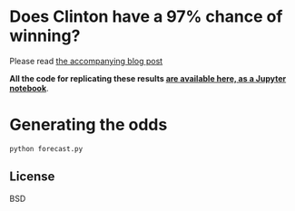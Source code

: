 # Does Clinton have a 97% chance of winning? 

Please read [the accompanying blog post](http://blog.cosmopol.is/forecasting/2016/10/16/clinton.html)

**All the code for replicating these results [are available here, as a Jupyter notebook](https://github.com/elsehow/2016-election-market-simulations/blob/master/market-forecasts.ipynb)**.

# Generating the odds

`python forecast.py`

## License

BSD
